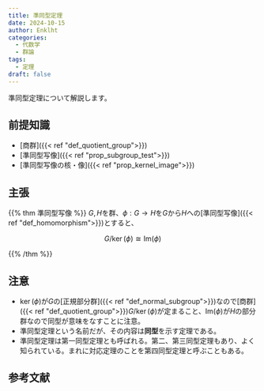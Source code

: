 ```yaml
---
title: 準同型定理
date: 2024-10-15
author: Enklht
categories:
  - 代数学
  - 群論
tags:
  - 定理
draft: false
---
```


準同型定理について解説します。

<!--more-->

## 前提知識

- [商群]({{< ref "def_quotient_group">}})
- [準同型写像]({{< ref "prop_subgroup_test">}})
- [準同型写像の核・像]({{< ref "prop_kernel_image">}})

## 主張

{{% thm 準同型写像 %}}
$G, H$を群、$\phi: G \to H$を$G$から$H$への[準同型写像]({{< ref "def_homomorphism">}})とすると、

$$G / \ker(\phi) \cong \mathrm{Im}(\phi)$$

{{% /thm %}}

## 注意

- $\ker(\phi)$が$G$の[正規部分群]({{< ref "def_normal_subgroup">}})なので[商群]({{< ref "def_quotient_group">}})$G / \ker(\phi)$が定まること、$\mathrm{Im}(\phi)$が$H$の部分群なので同型が意味をなすことに注意。
- 準同型定理という名前だが、その内容は**同型**を示す定理である。
- 準同型定理は第一同型定理とも呼ばれる。第二、第三同型定理もあり、よく知られている。まれに対応定理のことを第四同型定理と呼ぶこともある。

## 参考文献
